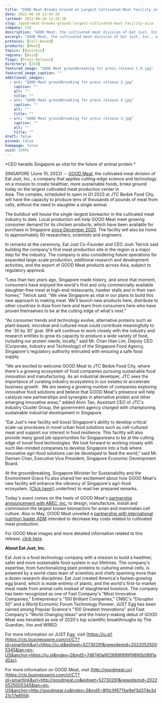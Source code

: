 ```yaml
---
title: "GOOD Meat Breaks Ground on Largest Cultivated Meat Facility in Asia"
date: 2022-06-10 12:43:20
lastmod: 2022-06-10 12:43:20
slug: /good-meat-breaks-ground-largest-cultivated-meat-facility-asia
company: 234
description: "GOOD Meat, the cultivated meat division of Eat Just, Inc., a company that applies cutting-edge science and technology on a mission to create healthier, more sustainable foods, broke ground today on the largest cultivated meat production center in Asia. The complex, scheduled to open in Q1 2023 at JTC Bedok Food City, will have the capacity to produce tens of thousands of pounds of meat from cells, without the need to slaughter a single animal."
excerpt: "GOOD Meat, the cultivated meat division of Eat Just, Inc., a company that applies cutting-edge science and technology on a mission to create healthier, more sustainable foods, broke ground today on the largest cultivated meat production center in Asia. The complex, scheduled to open in Q1 2023 at JTC Bedok Food City, will have the capacity to produce tens of thousands of pounds of meat from cells, without the need to slaughter a single animal."
proteins: [Cell-Based]
products: [Meat]
topics: [Business]
regions: [Asia]
flags: [Press Release]
directory: [234]
featured_image: "GOOD Meat groundbreaking for press release 1_0.jpg"
featured_image_caption: ""
additional_images:
  - src: "GOOD Meat groundbreaking for press release 2.jpg"
    caption: ""
    alt: ""
    title: ""
  - src: "GOOD Meat groundbreaking for press release 4.jpg"
    caption: ""
    alt: ""
    title: ""
  - src: "GOOD Meat groundbreaking for press release 3.jpg"
    caption: ""
    alt: ""
    title: ""
draft: false
pinned: false
homepage: false
uuid: 10991
---
```

*CEO heralds Singapore as vital for the future of animal protein * 

SINGAPORE (June 10, 2022) \-- [GOOD Meat](http://goodmeat.co/), the
cultivated meat division of Eat Just, Inc., a company that applies
cutting-edge science and technology on a mission to create healthier,
more sustainable foods, broke ground today on the largest cultivated
meat production center in Asia. The complex, scheduled to open in Q1
2023 at JTC Bedok Food City, will have the capacity to produce tens of
thousands of pounds of meat from cells, without the need to slaughter a
single animal. 

The buildout will house the single-largest bioreactor in the cultivated
meat industry to date. Local production will help GOOD Meat meet growing
consumer demand for its chicken products, which have been available for
purchase in Singapore [since December
2020](https://www.businesswire.com/news/home/20201215006155/en/Eat-Just-Follows-Regulatory-Approval-With-Historic-First-Ever-Sale-of-Cultured-Meat).
The facility will also be home to approximately 50 researchers,
scientists and engineers.

In remarks at the ceremony, Eat Just Co-Founder and CEO Josh Tetrick
said building the company's first meat production site in the region is
a major step for the industry. The company is also considering future
operations for expanded large-scale production, additional research and
development activities, and the export of GOOD Meat products across
Asia, subject to regulatory approval.

"Less than two years ago, Singapore made history, and since that moment,
consumers have enjoyed the world's first and only commercially available
slaughter-free meat at high-end restaurants, hawker stalls and in their
own homes," Tetrick said. "We view Singapore as vital in our plans to
build this new approach to making meat. We'll launch new products here,
distribute to other countries in Asia from here and learn from consumers
here who have proven themselves to be at the cutting edge of what's
next."

"As consumer trends and technology evolve, alternative proteins such as
plant-based, microbial and cultured meat could contribute meaningfully
to the '30 by 30' goal. SFA will continue to work closely with the
industry and research entitles to grow its capacity to produce a wide
variety of food, including our protein needs, locally," said Mr. Chan
Hian Lim, Deputy CEO (Corporate, Industry and Technology) of the
Singapore Food Agency, Singapore's regulatory authority entrusted with
ensuring a safe food supply. 

"We are excited to welcome GOOD Meat to JTC Bedok Food City, where
there's a growing ecosystem of food companies pursuing sustainable food
innovation and manufacturing. As an industrial developer, JTC sees the
importance of curating industry ecosystems in our estates to accelerate
business growth.  We are seeing a growing number of companies exploring
innovative food solutions and believe that GOOD Meat's presence will
help catalyze new partnerships and synergies in alternative protein and
other emerging innovative areas," added Alvin Tan, Assistant CEO of
JTC's Industry Cluster Group, the government agency charged with
championing sustainable industrial development in Singapore. 

"Eat Just's new facility will boost Singapore's ability to develop
critical scale-up processes in novel urban food solutions such as
cell-cultured meat and support our interest in food resilience. This
facility will also provide many good job opportunities for Singaporeans
to be at the cutting edge of novel food technologies. We look forward to
working closely with such like-minded companies to develop Singapore
into a hub where innovative agri-food solutions can be developed to feed
the world," said Mr. Damian Chan, Executive Vice President, Singapore
Economic Development Board.

At the groundbreaking, Singapore Minister for Sustainability and the
Environment Grace Fu also shared her excitement about how GOOD Meat's
new facility will enhance the vibrancy of Singapore's agri-food
ecosystem. [[Click
here](https://storage-us-gcs.bfldr.com/q3h9z962v633vhbsvjng6w5/v/1045613109/original/Ministers%20speech%20for%20Good%20Meat%20Groundbreaking%20on%2010%20June.pdf?Expires=1654957271&KeyName=gcs-bfldr-prod&Signature=q_6VJCRTXmXtlLsy3eF_I47rnU0=)]{.underline} to
read her prepared remarks.

Today's event comes on the heels of GOOD Meat's [partnership
announcement with ABEC,
Inc.](https://www.businesswire.com/news/home/20220525005345/en/GOOD-Meat-Partners-with-Industry-Leader-to-Build-the-World%25E2%2580%2599s-First-Large-Scale-Cultivated-Meat-Facility) to
design, manufacture, install and commission the largest known
bioreactors for avian and mammalian cell culture. Also in May, GOOD Meat
unveiled a [partnership with international nutrition leader
ADM](https://www.businesswire.com/news/home/20220516006126/en/GOOD-Meat-ADM-Partner-to-Accelerate-Cultivated-Meat-Production) intended
to decrease key costs related to cultivated meat production.

For GOOD Meat images and more detailed information related to this
release, [click
here](https://brandfolder.com/s/gjm5v5pw6r95cxpqkfz64r3).

**About Eat Just, Inc.**

Eat Just is a food technology company with a mission to build a
healthier, safer and more sustainable food system in our lifetimes. The
company\'s expertise, from functionalizing plant proteins to culturing
animal cells, is powered by a world-class team of scientists and chefs
spanning more than a dozen research disciplines. Eat Just created
America's fastest-growing egg brand, which is made entirely of plants,
and the world's first-to-market meat made from animal cells instead of
slaughtered livestock. The company has been recognized as one of Fast
Company's \"Most Innovative Companies,\" Entrepreneur's \"100 Brilliant
Companies,\" CNBC's \"Disruptor 50\" and a World Economic Forum
Technology Pioneer. JUST Egg has been named among Popular Science's
\"100 Greatest Innovations\" and Fast Company's \"World Changing Ideas\"
and the history-making debut of GOOD Meat was heralded as one of 2020\'s
top scientific breakthroughs by The Guardian, Vox and WIRED.

For more information on JUST Egg,
visit [https://ju.st](https://cts.businesswire.com/ct/CT?id=smartlink&url=https://ju.st&esheet=52730291&newsitemid=20220525005345&lan=en-US&anchor=https://ju.st&index=2&md5=7d8740a902689f899f9890b5891ad2ac).

For more information on GOOD Meat,
visit [http://goodmeat.co](https://cts.businesswire.com/ct/CT?id=smartlink&url=http://goodmeat.co&esheet=52730291&newsitemid=20220525005345&lan=en-US&anchor=http://goodmeat.co&index=3&md5=8f0c9f677be9ef3d374e3d21c17e85fd).
